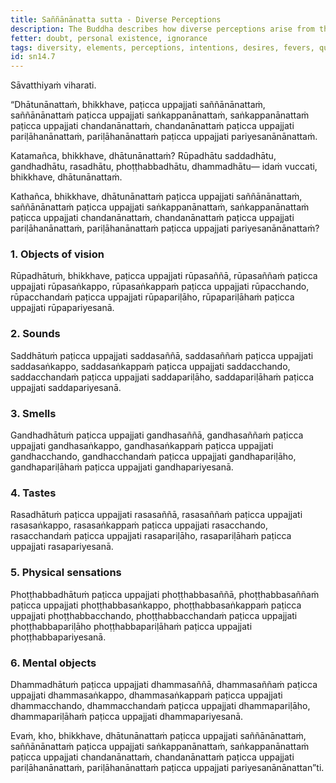 ```yaml
---
title: Saññānānatta sutta - Diverse Perceptions
description: The Buddha describes how diverse perceptions arise from the diversity of elements, and how they lead to the arising of diverse intentions, desires, fevers, and quests.
fetter: doubt, personal existence, ignorance
tags: diversity, elements, perceptions, intentions, desires, fevers, quests, sn, sn12-21, six sense bases
id: sn14.7
---
```


Sāvatthiyaṁ viharati.

“Dhātunānattaṁ, bhikkhave, paṭicca uppajjati saññānānattaṁ,
saññānānattaṁ paṭicca uppajjati saṅkappanānattaṁ,
saṅkappanānattaṁ paṭicca uppajjati chandanānattaṁ,
chandanānattaṁ paṭicca uppajjati pariḷāhanānattaṁ,
pariḷāhanānattaṁ paṭicca uppajjati pariyesanānānattaṁ.

Katamañca, bhikkhave, dhātunānattaṁ? Rūpadhātu saddadhātu, gandhadhātu, rasadhātu, phoṭṭhabbadhātu, dhammadhātu— idaṁ vuccati, bhikkhave, dhātunānattaṁ.

Kathañca, bhikkhave, dhātunānattaṁ paṭicca uppajjati saññānānattaṁ,
saññānānattaṁ paṭicca uppajjati saṅkappanānattaṁ,
saṅkappanānattaṁ paṭicca uppajjati chandanānattaṁ,
chandanānattaṁ paṭicca uppajjati pariḷāhanānattaṁ,
pariḷāhanānattaṁ paṭicca uppajjati pariyesanānānattaṁ?

### 1. Objects of vision

Rūpadhātuṁ, bhikkhave, paṭicca uppajjati rūpasaññā,
rūpasaññaṁ paṭicca uppajjati rūpasaṅkappo,
rūpasaṅkappaṁ paṭicca uppajjati rūpacchando,
rūpacchandaṁ paṭicca uppajjati rūpapariḷāho,
rūpapariḷāhaṁ paṭicca uppajjati rūpapariyesanā.

### 2. Sounds

Saddhātuṁ paṭicca uppajjati saddasaññā,
saddasaññaṁ paṭicca uppajjati saddasaṅkappo,
saddasaṅkappaṁ paṭicca uppajjati saddacchando,
saddacchandaṁ paṭicca uppajjati saddapariḷāho,
saddapariḷāhaṁ paṭicca uppajjati saddapariyesanā.

### 3. Smells

Gandhadhātuṁ paṭicca uppajjati gandhasaññā,
gandhasaññaṁ paṭicca uppajjati gandhasaṅkappo,
gandhasaṅkappaṁ paṭicca uppajjati gandhacchando,
gandhacchandaṁ paṭicca uppajjati gandhapariḷāho,
gandhapariḷāhaṁ paṭicca uppajjati gandhapariyesanā.

### 4. Tastes

Rasadhātuṁ paṭicca uppajjati rasasaññā,
rasasaññaṁ paṭicca uppajjati rasasaṅkappo,
rasasaṅkappaṁ paṭicca uppajjati rasacchando,
rasacchandaṁ paṭicca uppajjati rasapariḷāho,
rasapariḷāhaṁ paṭicca uppajjati rasapariyesanā.

### 5. Physical sensations

Phoṭṭhabbadhātuṁ paṭicca uppajjati phoṭṭhabbasaññā,
phoṭṭhabbasaññaṁ paṭicca uppajjati phoṭṭhabbasaṅkappo,
phoṭṭhabbasaṅkappaṁ paṭicca uppajjati phoṭṭhabbacchando,
phoṭṭhabbacchandaṁ paṭicca uppajjati phoṭṭhabbapariḷāho
phoṭṭhabbapariḷāhaṁ paṭicca uppajjati phoṭṭhabbapariyesanā.

### 6. Mental objects

Dhammadhātuṁ paṭicca uppajjati dhammasaññā,
dhammasaññaṁ paṭicca uppajjati dhammasaṅkappo,
dhammasaṅkappaṁ paṭicca uppajjati dhammacchando,
dhammacchandaṁ paṭicca uppajjati dhammapariḷāho,
dhammapariḷāhaṁ paṭicca uppajjati dhammapariyesanā.

Evaṁ, kho, bhikkhave, dhātunānattaṁ paṭicca uppajjati saññānānattaṁ, saññānānattaṁ paṭicca uppajjati saṅkappanānattaṁ, saṅkappanānattaṁ paṭicca uppajjati chandanānattaṁ, chandanānattaṁ paṭicca uppajjati pariḷāhanānattaṁ, pariḷāhanānattaṁ paṭicca uppajjati pariyesanānānattan”ti.